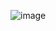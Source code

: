 ![image](https://github.com/RohitMaury/ui_ux_registration_form/assets/94255604/d32b75a0-fa1e-427d-8f39-63dc9d3742fd)
